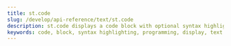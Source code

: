 ```yaml
---
title: st.code
slug: /develop/api-reference/text/st.code
description: st.code displays a code block with optional syntax highlighting.
keywords: code, block, syntax highlighting, programming, display, text
---
```


<Autofunction function="streamlit.code" />
